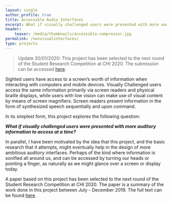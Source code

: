 ```yaml
---
layout: single
author_profile: true
title: Accessible Audio Interfaces
excerpt: What if visually challenged users were presented with more auditory information to access at a time?
header:
    teaser: /media/thumbnails/accessible-compressor.jpg
permalink: /nonvisualinterfaces/
type: projects
---
```


> Update 30/01/2020: This project has been selected to the next round of the Student Research Competition at CHI 2020. The submission can be accessed [here](/media/RishiVanukuru_SRC.pdf).

Sighted users have access to a screen’s worth of information when interacting with computers and mobile devices. Visually Challenged users access the same information primarily via screen readers and physical braille displays, while users with low vision can make use of visual content by means of screen magnifiers. Screen readers present information in the form of synthesized speech sequentially and upon command.

In its simplest form, this project explores the following question:

***What if visually challenged users were presented with more auditory information to access at a time?***

In parallel, I have been motivated by the idea that this project, and the basic research that it attempts, might eventually help in the design of more ambitious auditory interfaces. Perhaps of the kind where information is sonified all around us, and can be accessed by turning our heads or pointing a finger, as naturally as we might glance over a screen or display today.

A paper based on this project has been selected to the next round of the Student Research Competition at CHI 2020. The paper is a summary of the work done in this project between July - December 2019. The full text can be found [here](/media/RishiVanukuru_SRC.pdf).


<!--

### Abstract

Most information on the internet is predominantly visual in nature, or is meant to be accessed using graphical interfaces. Visually challenged users access this information through assistive technologies such as screen readers. However, unlike sighted users who have a wealth of visual information available on device screens, visually challenged users only have access to a single stream of auditory information through these screen readers. Recent studies in the field of assistive technologies for Visually Challenged persons have discussed the introduction of Concurrent Speech as a potential feature in screen readers and voice interfaces. Before designing for Concurrent Speech, there needs to be a thorough analysis of the design variables that would influence such interfaces. In this study, We focus on 2 fundamental variables, namely the number of concurrent speakers, and the differentiation of voice characteristics, and compare user performance and preference across 5 resultant configurations - 1 Speaker, 2 Speakers with Same Voices, 2 Speakers with Different Voices, 3 Speakers with Same Voices, and 3 Speakers with Different Voices. We aim to conduct 2 within-subjects studies with visually challenged users and sighted users. Participants will be asked to perform list scanning and searching tasks. We will assess task duration,errors and preference for each of the 5 configurations.


### About

A short presentation on the project:

<iframe class = "video" src="https://docs.google.com/presentation/d/e/2PACX-1vQVyU6XQ-nS8f6r9dfhaLwpU--GSYCXl0DNdDvtLB79KKwmVqZ_JCDji3QVCVH6zTIv9o0rhkUffKhZ/embed?start=false&loop=true&delayms=60000" frameborder="0" allowfullscreen="true" mozallowfullscreen="true" webkitallowfullscreen="true"></iframe>

-->


